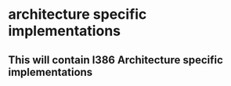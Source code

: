 # architecture specific implementations 
## This will contain I386 Architecture specific implementations
